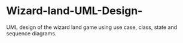 # Wizard-land-UML-Design-
UML design of the wizard land game using use case, class, state and sequence diagrams.
